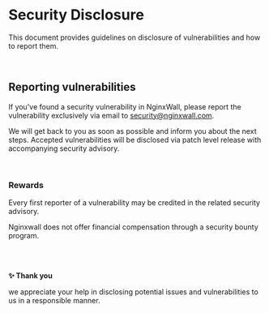 # Security Disclosure

This document provides guidelines on disclosure of vulnerabilities and how to report them.

<br>

## **Reporting vulnerabilities**

If you've found a security vulnerability in NginxWall, please report the vulnerability exclusively via email to security@nginxwall.com.

We will get back to you as soon as possible and inform you about the next steps. Accepted vulnerabilities will be disclosed via patch level release with accompanying security advisory.

<br>

### **Rewards**

Every first reporter of a vulnerability may be credited in the related security advisory.

Nginxwall does not offer financial compensation through a security bounty program.

<br>
<br>

**✨ Thank you**

we appreciate your help in disclosing potential issues and vulnerabilities to us in a responsible manner.
